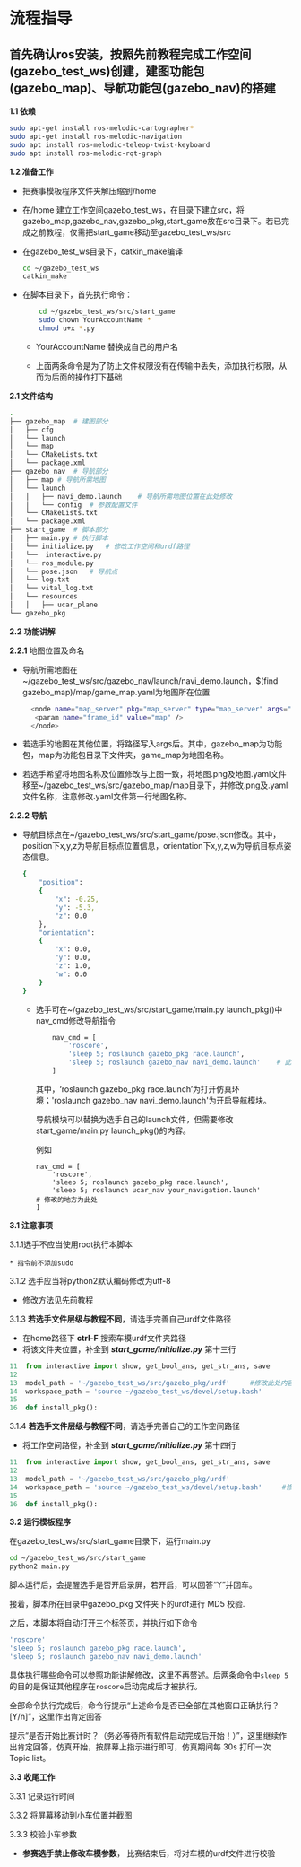 # 流程指导

## 首先确认ros安装，按照先前教程完成工作空间(gazebo_test_ws)创建，建图功能包(gazebo_map)、导航功能包(gazebo_nav)的搭建

**1.1 依赖**

```bash
sudo apt-get install ros-melodic-cartographer*
sudo apt-get install ros-melodic-navigation
sudo apt install ros-melodic-teleop-twist-keyboard
sudo apt install ros-melodic-rqt-graph
```

**1.2 准备工作**

* 把赛事模板程序文件夹解压缩到/home

* 在/home 建立工作空间gazebo_test_ws，在目录下建立src，将gazebo_map,gazebo_nav,gazebo_pkg,start_game放在src目录下。若已完成之前教程，仅需把start_game移动至gazebo_test_ws/src

* 在gazebo_test_ws目录下，catkin_make编译

  ```bash
  cd ~/gazebo_test_ws
  catkin_make
  ```

* 在脚本目录下，首先执行命令：

  ```bash
      cd ~/gazebo_test_ws/src/start_game
      sudo chown YourAccountName *
      chmod u+x *.py
  ```

  * YourAccountName 替换成自己的用户名

  * 上面两条命令是为了防止文件权限没有在传输中丢失，添加执行权限，从而为后面的操作打下基础

**2.1 文件结构**

```bash
.
├── gazebo_map	# 建图部分
│   ├── cfg
│   └── launch
│   └── map
│   └── CMakeLists.txt
│   └── package.xml
├── gazebo_nav	# 导航部分
│   ├── map	# 导航所需地图
│   └── launch
│   │   ├── navi_demo.launch	# 导航所需地图位置在此处修改
│   │   └── config	# 参数配置文件
│   └── CMakeLists.txt
│   └── package.xml
├── start_game	# 脚本部分
│   ├── main.py	# 执行脚本
│   └── initialize.py	# 修改工作空间和urdf路径
│   └──  interactive.py
│   └── ros_module.py
│   └── pose.json	# 导航点
│   └── log.txt
│   └── vital_log.txt
│   └── resources	
│   │   ├── ucar_plane
└── gazebo_pkg
```

**2.2 功能讲解**

**2.2.1** 地图位置及命名

* 导航所需地图在~/gazebo_test_ws/src/gazebo_nav/launch/navi_demo.launch，$(find gazebo_map)/map/game_map.yaml为地图所在位置

  ```bash
    <node name="map_server" pkg="map_server" type="map_server" args="$(find gazebo_map)/map/game_map.yaml" output="screen">
     <param name="frame_id" value="map" />
    </node>
  ```

* 若选手的地图在其他位置，将路径写入args后。其中，gazebo_map为功能包，map为功能包目录下文件夹，game_map为地图名称。

* 若选手希望将地图名称及位置修改与上图一致，将地图.png及地图.yaml文件移至~/gazebo_test_ws/src/gazebo_map/map目录下，并修改.png及.yaml文件名称，注意修改.yaml文件第一行地图名称。

**2.2.2 导航**

* 导航目标点在~/gazebo_test_ws/src/start_game/pose.json修改。其中，position下x,y,z为导航目标点位置信息，orientation下x,y,z,w为导航目标点姿态信息。

  ```bash
  {
      "position": 
      {
          "x": -0.25,
          "y": -5.3,
          "z": 0.0
      },
      "orientation": 
      {
          "x": 0.0,
          "y": 0.0,
          "z": 1.0,
          "w": 0.0
      }
  }
  ```


  * 选手可在~/gazebo_test_ws/src/start_game/main.py launch_pkg()中nav_cmd修改导航指令

    ```bash
        nav_cmd = [
            'roscore',
            'sleep 5; roslaunch gazebo_pkg race.launch', 
            'sleep 5; roslaunch gazebo_nav navi_demo.launch'	# 此处可以替换为选手的launch文件
        ]
    ```

    其中，‘roslaunch gazebo_pkg race.launch’为打开仿真环境；'roslaunch gazebo_nav navi_demo.launch'为开启导航模块。

    导航模块可以替换为选手自己的launch文件，但需要修改start_game/main.py launch_pkg()的内容。

    例如

        nav_cmd = [
            'roscore',
            'sleep 5; roslaunch gazebo_pkg race.launch',
            'sleep 5; roslaunch ucar_nav your_navigation.launch'              # 修改的地方为此处
        ]

**3.1 注意事项**

3.1.1选手不应当使用root执行本脚本

	* 指令前不添加sudo

3.1.2 选手应当将python2默认编码修改为utf-8

* 修改方法见先前教程

3.1.3 **若选手文件层级与教程不同**，请选手完善自己urdf文件路径

* 在home路径下 **ctrl-F** 搜索车模urdf文件夹路径
* 将该文件夹位置，补全到 ***start_game/initialize.py*** 第十三行

```python
11  from interactive import show, get_bool_ans, get_str_ans, save
12
13  model_path = '~/gazebo_test_ws/src/gazebo_pkg/urdf'     #修改此处内容
14  workspace_path = 'source ~/gazebo_test_ws/devel/setup.bash'
15
16  def install_pkg(): 
```

3.1.4 **若选手文件层级与教程不同**，请选手完善自己的工作空间路径

* 将工作空间路径，补全到 ***start_game/initialize.py*** 第十四行

```python
11  from interactive import show, get_bool_ans, get_str_ans, save
12
13  model_path = '~/gazebo_test_ws/src/gazebo_pkg/urdf' 
14  workspace_path = 'source ~/gazebo_test_ws/devel/setup.bash'     #修改此处内容
15
16  def install_pkg(): 
```

**3.2 运行模板程序**

在gazebo_test_ws/src/start_game目录下，运行main.py

```bash
cd ~/gazebo_test_ws/src/start_game
python2 main.py
```

脚本运行后，会提醒选手是否开启录屏，若开启，可以回答“Y”并回车。

接着，脚本所在目录中gazebo_pkg 文件夹下的urdf进行 MD5 校验.

之后，本脚本将自动打开三个标签页，并执行如下命令

```bash
'roscore'
'sleep 5; roslaunch gazebo_pkg race.launch',
'sleep 5; roslaunch gazebo_nav navi_demo.launch'
```

具体执行哪些命令可以参照功能讲解修改，这里不再赘述。后两条命令中`sleep 5`的目的是保证其他程序在`roscore`启动完成后才被执行。

全部命令执行完成后，命令行提示“上述命令是否已全部在其他窗口正确执行？ [Y/n]”，这里作出肯定回答

提示“是否开始比赛计时？（务必等待所有软件启动完成后开始！）”，这里继续作出肯定回答，仿真开始，按屏幕上指示进行即可，仿真期间每 30s 打印一次 Topic list。

**3.3 收尾工作**

3.3.1 记录运行时间

3.3.2 将屏幕移动到小车位置并截图

3.3.3 校验小车参数

* **参赛选手禁止修改车模参数**， 比赛结束后，将对车模的urdf文件进行校验

